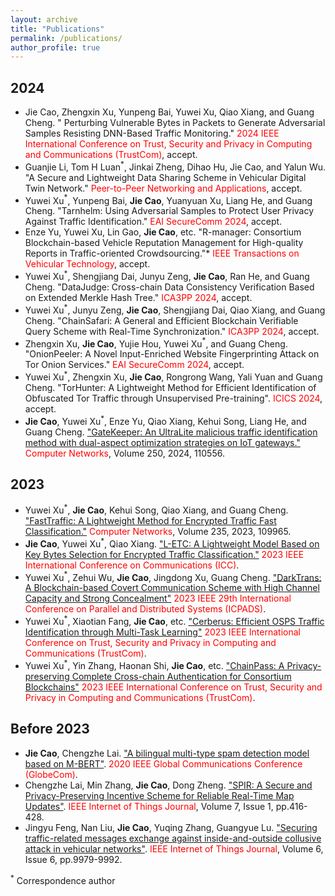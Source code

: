 ```yaml
---
layout: archive
title: "Publications"
permalink: /publications/
author_profile: true
---
```



## 2024
* Jie Cao, Zhengxin Xu, Yunpeng Bai, Yuwei Xu, Qiao Xiang, and Guang Cheng. " Perturbing Vulnerable Bytes in Packets to Generate Adversarial Samples Resisting DNN-Based Traffic Monitoring." <span style="color:red;">2024 IEEE International Conference on Trust, Security and Privacy in Computing and Communications (TrustCom)</span>, accept.
* Guanjie Li, Tom H Luan$^*$, Jinkai Zheng, Dihao Hu, Jie Cao, and Yalun Wu. "A Secure and Lightweight Data Sharing Scheme in Vehicular Digital Twin Network." <span style="color:red;">Peer-to-Peer Networking and Applications</span>, accept.
* Yuwei	Xu$^*$, Yunpeng	Bai, **Jie Cao**, Yuanyuan	Xu, Liang	He, and Guang	Cheng. "Tarnhelm: Using Adversarial Samples to Protect User Privacy Against Traffic Identification." <span style="color:red;">EAI SecureComm 2024</span>, accept.
* Enze Yu, Yuwei Xu, Lin Gao, **Jie Cao**, etc. "R-manager: Consortium Blockchain-based Vehicle Reputation Management for High-quality Reports in Traffic-oriented Crowdsourcing."* <span style="color:red;">IEEE Transactions on Vehicular Technology</span>, accept.
* Yuwei Xu$^*$, Shengjiang Dai, Junyu Zeng, **Jie Cao**, Ran He, and Guang Cheng. "DataJudge: Cross-chain Data Consistency Verification Based on Extended Merkle Hash Tree." <span style="color:red;">ICA3PP 2024</span>, accept.
* Yuwei Xu$^*$, Junyu Zeng, **Jie Cao**, Shengjiang Dai, Qiao Xiang, and Guang Cheng. "ChainSafari: A General and Efficient Blockchain Verifiable Query Scheme with Real-Time Synchronization." <span style="color:red;">ICA3PP 2024</span>, accept.
* Zhengxin Xu, **Jie Cao**, Yujie Hou, Yuwei Xu$^*$, and Guang Cheng. "OnionPeeler: A Novel Input-Enriched Website Fingerprinting Attack on Tor Onion Services." <span style="color:red;">EAI SecureComm 2024</span>, accept.
* Yuwei Xu$^*$, Zhengxin Xu, **Jie Cao**, Rongrong Wang, Yali Yuan and Guang Cheng. "TorHunter: A Lightweight Method for Efficient Identification of Obfuscated Tor Traffic through Unsupervised Pre-training". <span style="color:red;">ICICS 2024</span>, accept.
* **Jie Cao**, Yuwei Xu$^*$, Enze Yu, Qiao Xiang, Kehui Song, Liang He, and Guang Cheng. ["GateKeeper: An UltraLite malicious traffic identification method with dual-aspect optimization strategies on IoT gateways."](https://www.sciencedirect.com/science/article/abs/pii/S1389128624003888) <span style="color:red;">Computer Networks</span>, Volume 250, 2024, 110556.


## 2023
* Yuwei Xu$^*$, **Jie Cao**, Kehui Song, Qiao Xiang, and Guang Cheng. ["FastTraffic: A Lightweight Method for Encrypted Traffic Fast Classification."](https://www.sciencedirect.com/science/article/pii/S1389128623004103) <span style="color:red;">Computer Networks</span>, Volume 235, 2023, 109965.
* **Jie Cao**, Yuwei Xu$^*$, Qiao Xiang. ["L-ETC: A Lightweight Model Based on Key Bytes Selection for Encrypted Traffic Classification."](https://ieeexplore.ieee.org/abstract/document/10279015) <span style="color:red;">2023 IEEE International Conference on Communications (ICC)</span>.
* Yuwei Xu$^*$, Zehui Wu, **Jie Cao**, Jingdong Xu, Guang Cheng. ["DarkTrans: A Blockchain-based Covert Communication Scheme with High Channel Capacity and Strong Concealment"](https://ieeexplore.ieee.org/document/10476008/) <span style="color:red;">2023 IEEE 29th International Conference on Parallel and Distributed Systems (ICPADS)</span>.
* Yuwei Xu$^*$, Xiaotian Fang, **Jie Cao**, etc. ["Cerberus: Efficient OSPS Traffic Identification through Multi-Task Learning"](https://ieeexplore.ieee.org/abstract/document/10538745/) <span style="color:red;">2023 IEEE International Conference on Trust, Security and Privacy in Computing and Communications (TrustCom)</span>.
* Yuwei Xu$^*$, Yin Zhang, Haonan Shi, **Jie Cao**, etc. ["ChainPass: A Privacy-preserving Complete Cross-chain Authentication for Consortium Blockchains"](https://ieeexplore.ieee.org/abstract/document/10538918) <span style="color:red;">2023 IEEE International Conference on Trust, Security and Privacy in Computing and Communications (TrustCom)</span>.


## Before 2023
* **Jie Cao**, Chengzhe Lai. ["A bilingual multi-type spam detection model based on M-BERT"](https://ieeexplore.ieee.org/document/9347970). <span style="color:red;">2020 IEEE Global Communications Conference (GlobeCom)</span>.
* Chengzhe Lai, Min Zhang, **Jie Cao**, Dong Zheng. ["SPIR: A Secure and Privacy-Preserving Incentive Scheme for Reliable Real-Time Map Updates"](https://ieeexplore.ieee.org/abstract/document/8896960). <span style="color:red;">IEEE Internet of Things Journal</span>, Volume 7, Issue 1, pp.416-428.
* Jingyu Feng, Nan Liu, **Jie Cao**, Yuqing Zhang, Guangyue Lu. ["Securing traffic-related messages exchange against inside-and-outside collusive attack in vehicular networks"](https://ieeexplore.ieee.org/abstract/document/8790743/). <span style="color:red;">IEEE Internet of Things Journal</span>, Volume 6, Issue 6, pp.9979-9992.

<sup>*</sup> Correspondence author 
